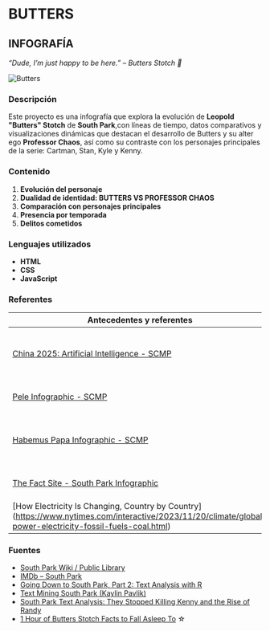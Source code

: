 # BUTTERS 
## INFOGRAFÍA


*“Dude, I’m just happy to be here.” – Butters Stotch 🌼* 


![Butters](https://pa1.aminoapps.com/6649/a280bbaa1c598289b870a00031ae0366f15034f7_hq.gif)


### Descripción

Este proyecto es una infografía que explora la evolución de **Leopold "Butters" Stotch** de **South Park**,con líneas de tiempo, datos comparativos y visualizaciones dinámicas que destacan el desarrollo de Butters y su alter ego **Professor Chaos**, así como su contraste con los personajes principales de la serie: Cartman, Stan, Kyle y Kenny.


### Contenido

1. **Evolución del personaje**  
2. **Dualidad de identidad: BUTTERS VS PROFESSOR CHAOS**  
3. **Comparación con personajes principales**  
4. **Presencia por temporada**  
5. **Delitos cometidos**


### Lenguajes utilizados

- **HTML**
- **CSS**
- **JavaScript**


### Referentes

| Antecedentes y referentes | Destaca |
| ------------------------- | ----------------------- |
| [China 2025: Artificial Intelligence - SCMP](https://multimedia.scmp.com/news/china/article/2166148/china-2025-artificial-intelligence/index.html?src=follow-chapter) | Representación de progresión y uso de gráficos de líneas. |
| [Pele Infographic - SCMP](https://multimedia.scmp.com/infographics/sport/article/3208740/pele/index.html) | Uso de imáges y gráficos de progresión. |
| [Habemus Papa Infographic - SCMP](https://multimedia.scmp.com/infographics/news/world/article/3310236/habemus-papa/index.html) | Combinación de imágenes y texto para contar una historia. |
| [The Fact Site - South Park Infographic](https://www.thefactsite.com/facts-about-south-park/) | Identidad visual de la serie. |
| [How Electricity Is Changing, Country by Country] (https://www.nytimes.com/interactive/2023/11/20/climate/global-power-electricity-fossil-fuels-coal.html) | Gráfico de crecimiento comparativo. |


### Fuentes

- [South Park Wiki / Public Library](https://southpark.fandom.com/wiki/South_Park_Public_Library)
- [IMDb – South Park](https://www.imdb.com/es/title/tt0121955/)
- [Going Down to South Park, Part 2: Text Analysis with R](https://academy.vertabelo.com/blog/south-park-text-data-analysis-with-r-2/)
- [Text Mining South Park (Kaylin Pavlik)](https://www.kaylinpavlik.com/text-mining-south-park/)
- [South Park Text Analysis: They Stopped Killing Kenny and the Rise of Randy
](https://eddiewharton.com/2016/05/27/south-park/)
- [1 Hour of Butters Stotch Facts to Fall Asleep To](https://www.youtube.com/watch?v=6F5dFQU85QY)
☆
